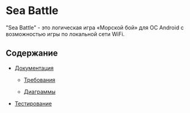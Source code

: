 # Sea Battle

"Sea Battle" - это логическая игра «Морской бой» для ОС Android с возможностью игры по локальной сети WiFi.

## Содержание

* [Документация](Documentation)

  * [Требования](Requirements)

  * [Диаграммы](Diagrams)

* [Тестирование](Testing)
